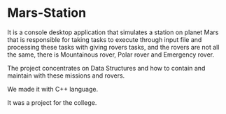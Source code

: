 # Mars-Station
It is a console desktop application that simulates a station on planet Mars that is responsible for taking tasks to execute through input file and processing these tasks with giving 
rovers tasks, and the rovers are not all the same, there is Mountainous rover, Polar rover and Emergency rover.

The project concentrates on Data Structures and how to contain and maintain with these missions and rovers.

We made it with C++ language.

It was a project for the college.
